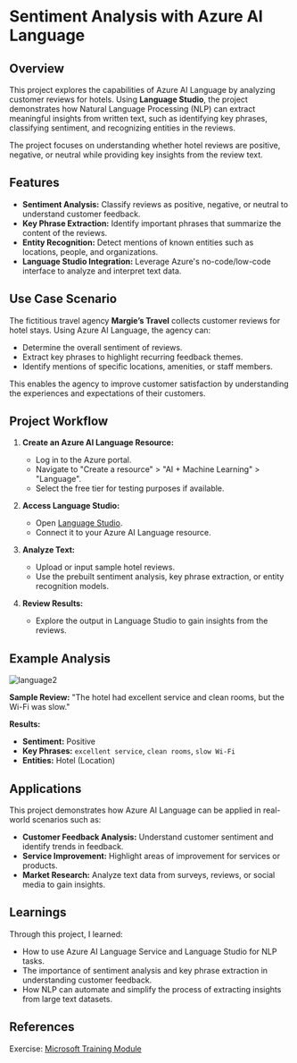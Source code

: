 # Sentiment Analysis with Azure AI Language

## Overview

This project explores the capabilities of Azure AI Language by analyzing customer reviews for hotels. Using **Language Studio**, the project demonstrates how Natural Language Processing (NLP) can extract meaningful insights from written text, such as identifying key phrases, classifying sentiment, and recognizing entities in the reviews.

The project focuses on understanding whether hotel reviews are positive, negative, or neutral while providing key insights from the review text.

## Features

- **Sentiment Analysis:** Classify reviews as positive, negative, or neutral to understand customer feedback.
- **Key Phrase Extraction:** Identify important phrases that summarize the content of the reviews.
- **Entity Recognition:** Detect mentions of known entities such as locations, people, and organizations.
- **Language Studio Integration:** Leverage Azure's no-code/low-code interface to analyze and interpret text data.

## Use Case Scenario

The fictitious travel agency **Margie’s Travel** collects customer reviews for hotel stays. Using Azure AI Language, the agency can:
- Determine the overall sentiment of reviews.
- Extract key phrases to highlight recurring feedback themes.
- Identify mentions of specific locations, amenities, or staff members.

This enables the agency to improve customer satisfaction by understanding the experiences and expectations of their customers.

## Project Workflow

1. **Create an Azure AI Language Resource:**
   - Log in to the Azure portal.
   - Navigate to "Create a resource" > "AI + Machine Learning" > "Language".
   - Select the free tier for testing purposes if available.

2. **Access Language Studio:**
   - Open [Language Studio](https://language.azure.com/).
   - Connect it to your Azure AI Language resource.

3. **Analyze Text:**
   - Upload or input sample hotel reviews.
   - Use the prebuilt sentiment analysis, key phrase extraction, or entity recognition models.

4. **Review Results:**
   - Explore the output in Language Studio to gain insights from the reviews.

## Example Analysis

![language2](https://github.com/user-attachments/assets/4a2541ec-06b6-4bb1-86f7-7212e08facab)

**Sample Review:**
"The hotel had excellent service and clean rooms, but the Wi-Fi was slow."

**Results:**
- **Sentiment:** Positive
- **Key Phrases:** `excellent service`, `clean rooms`, `slow Wi-Fi`
- **Entities:** Hotel (Location)

## Applications

This project demonstrates how Azure AI Language can be applied in real-world scenarios such as:
- **Customer Feedback Analysis:** Understand customer sentiment and identify trends in feedback.
- **Service Improvement:** Highlight areas of improvement for services or products.
- **Market Research:** Analyze text data from surveys, reviews, or social media to gain insights.

## Learnings

Through this project, I learned:
- How to use Azure AI Language Service and Language Studio for NLP tasks.
- The importance of sentiment analysis and key phrase extraction in understanding customer feedback.
- How NLP can automate and simplify the process of extracting insights from large text datasets.

## References

Exercise: [Microsoft Training Module](https://learn.microsoft.com/en-us/training/modules/analyze-text-with-text-analytics-service/4-exercise)
